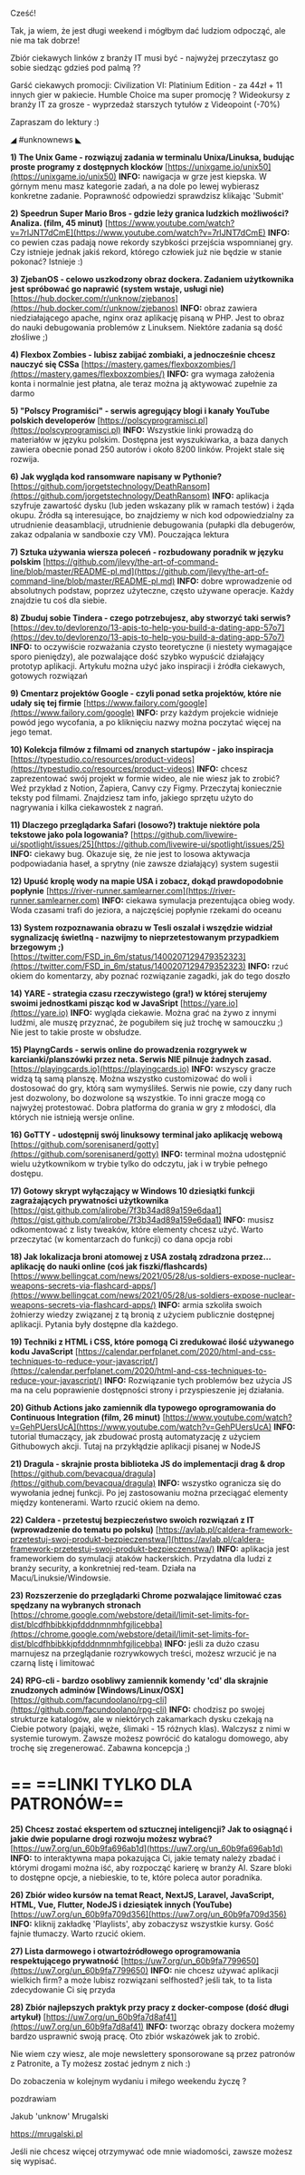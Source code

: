 Cześć!

Tak, ja wiem, że jest długi weekend i mógłbym dać ludziom odpocząć, ale nie ma tak dobrze!

Zbiór ciekawych linków z branży IT musi być - najwyżej przeczytasz go sobie siedząc gdzieś pod palmą ??

 

Garść ciekawych promocji:
Civilization VI: Platinium Edition - za 44zł + 11 innych gier w pakiecie. Humble Choice ma super promocję ?
Wideokursy z branży IT za grosze - wyprzedaż starszych tytułów z Videopoint (-70%)
 

Zapraszam do lektury :)

 

◢ #unknownews ◣


**1) The Unix Game - rozwiązuj zadania w terminalu Unixa/Linuksa, budując proste programy z dostępnych klocków**
[https://unixgame.io/unix50](https://unixgame.io/unix50)
**INFO:** nawigacja w grze jest kiepska. W górnym menu masz kategorie zadań, a na dole po lewej wybierasz konkretne zadanie. Poprawność odpowiedzi sprawdzisz klikając 'Submit'


**2) Speedrun Super Mario Bros - gdzie leży granica ludzkich możliwości? Analiza. (film, 45 minut)**
[https://www.youtube.com/watch?v=7rIJNT7dCmE](https://www.youtube.com/watch?v=7rIJNT7dCmE)
**INFO:** co pewien czas padają nowe rekordy szybkości przejścia wspomnianej gry. Czy istnieje jednak jakiś rekord, którego człowiek już nie będzie w stanie pokonać? Istnieje :)


**3) ZjebanOS - celowo uszkodzony obraz dockera. Zadaniem użytkownika jest spróbować go naprawić (system wstaje, usługi nie)**
[https://hub.docker.com/r/unknow/zjebanos](https://hub.docker.com/r/unknow/zjebanos)
**INFO:** obraz zawiera niedziałającego apache, nginx oraz aplikację pisaną w PHP. Jest to obraz do nauki debugowania problemów z Linuksem. Niektóre zadania są dość złośliwe ;)


**4) Flexbox Zombies - lubisz zabijać zombiaki, a jednocześnie chcesz nauczyć się CSSa**
[https://mastery.games/flexboxzombies/](https://mastery.games/flexboxzombies/)
**INFO:** gra wymaga założenia konta i normalnie jest płatna, ale teraz można ją aktywować zupełnie za darmo


**5) "Polscy Programiści" - serwis agregujący blogi i kanały YouTube polskich developerów**
[https://polscyprogramisci.pl](https://polscyprogramisci.pl)
**INFO:** Wszystkie linki prowadzą do materiałów w języku polskim. Dostępna jest wyszukiwarka, a baza danych zawiera obecnie ponad 250 autorów i około 8200 linków. Projekt stale się rozwija.


**6) Jak wygląda kod ransomware napisany w Pythonie?**
[https://github.com/jorgetstechnology/DeathRansom](https://github.com/jorgetstechnology/DeathRansom)
**INFO:** aplikacja szyfruje zawartość dysku (lub jeden wskazany plik w ramach testów) i żąda okupu. Źródła są interesujące, bo znajdziemy w nich kod odpowiedzialny za utrudnienie deasamblacji, utrudnienie debugowania (pułapki dla debugerów, zakaz odpalania w sandboxie czy VM). Pouczająca lektura


**7) Sztuka używania wiersza poleceń - rozbudowany poradnik w języku polskim**
[https://github.com/jlevy/the-art-of-command-line/blob/master/README-pl.md](https://github.com/jlevy/the-art-of-command-line/blob/master/README-pl.md)
**INFO:** dobre wprowadzenie od absolutnych podstaw, poprzez użyteczne, często używane operacje. Każdy znajdzie tu coś dla siebie.


**8) Zbuduj sobie Tindera - czego potrzebujesz, aby stworzyć taki serwis?**
[https://dev.to/devlorenzo/13-apis-to-help-you-build-a-dating-app-57o7](https://dev.to/devlorenzo/13-apis-to-help-you-build-a-dating-app-57o7)
**INFO:** to oczywiście rozważania czysto teoretyczne (i niestety wymagające sporo pieniędzy), ale pozwalające dość szybko wypuścić działający prototyp aplikacji. Artykułu można użyć jako inspiracji i źródła ciekawych, gotowych rozwiązań


**9) Cmentarz projektów Google - czyli ponad setka projektów, które nie udały się tej firmie**
[https://www.failory.com/google](https://www.failory.com/google)
**INFO:** przy każdym projekcie widnieje powód jego wycofania, a po kliknięciu nazwy można poczytać więcej na jego temat.


**10) Kolekcja filmów z filmami od znanych startupów - jako inspiracja**
[https://typestudio.co/resources/product-videos](https://typestudio.co/resources/product-videos)
**INFO:** chcesz zaprezentować swój projekt w formie wideo, ale nie wiesz jak to zrobić? Weź przykład z Notion, Zapiera, Canvy czy Figmy. Przeczytaj koniecznie teksty pod filmami. Znajdziesz tam info, jakiego sprzętu użyto do nagrywania i kilka ciekawostek z nagrań.


**11) Dlaczego przeglądarka Safari (losowo?) traktuje niektóre pola tekstowe jako pola logowania?**
[https://github.com/livewire-ui/spotlight/issues/25](https://github.com/livewire-ui/spotlight/issues/25)
**INFO:** ciekawy bug. Okazuje się, że nie jest to losowa aktywacja podpowiadania haseł, a sprytny (nie zawsze działający) system sugestii


**12) Upuść kroplę wody na mapie USA i zobacz, dokąd prawdopodobnie popłynie**
[https://river-runner.samlearner.com](https://river-runner.samlearner.com)
**INFO:** ciekawa symulacja prezentująca obieg wody. Woda czasami trafi do jeziora, a najczęściej popłynie rzekami do oceanu


**13) System rozpoznawania obrazu w Tesli oszalał i wszędzie widział sygnalizację świetlną - nazwijmy to nieprzetestowanym przypadkiem brzegowym ;)**
[https://twitter.com/FSD_in_6m/status/1400207129479352323](https://twitter.com/FSD_in_6m/status/1400207129479352323)
**INFO:** rzuć okiem do komentarzy, aby poznać rozwiązanie zagadki, jak do tego doszło


**14) YARE - strategia czasu rzeczywistego (gra!) w której sterujemy swoimi jednostkami pisząc kod w JavaSript**
[https://yare.io](https://yare.io)
**INFO:** wygląda ciekawie. Można grać na żywo z innymi ludźmi, ale muszę przyznać, że pogubiłem się już trochę w samouczku ;) Nie jest to takie proste w obsłudze.


**15) PlayngCards - serwis online do prowadzenia rozgrywek w karcianki/planszówki przez neta. Serwis NIE pilnuje żadnych zasad.**
[https://playingcards.io](https://playingcards.io)
**INFO:** wszyscy gracze widzą tą samą planszę. Można wszystko customizować do woli i dostosować do gry, którą sam wymyśliłeś. Serwis nie powie, czy dany ruch jest dozwolony, bo dozwolone są wszystkie. To inni gracze mogą co najwyżej protestować. Dobra platforma do grania w gry z młodości, dla których nie istnieją wersje online.


**16) GoTTY - udostępnij swój linuksowy terminal jako aplikację webową**
[https://github.com/sorenisanerd/gotty](https://github.com/sorenisanerd/gotty)
**INFO:** terminal można udostępnić wielu użytkownikom w trybie tylko do odczytu, jak i w trybie pełnego dostępu.


**17) Gotowy skrypt wyłączający w Windows 10 dziesiątki funkcji zagrażających prywatności użytkownika**
[https://gist.github.com/alirobe/7f3b34ad89a159e6daa1](https://gist.github.com/alirobe/7f3b34ad89a159e6daa1)
**INFO:** musisz odkomentować z listy tweaków, które elementy chcesz użyć. Warto przeczytać (w komentarzach do funkcji) co dana opcja robi


**18) Jak lokalizacja broni atomowej z USA zostałą zdradzona przez... aplikację do nauki online (coś jak fiszki/flashcards)**
[https://www.bellingcat.com/news/2021/05/28/us-soldiers-expose-nuclear-weapons-secrets-via-flashcard-apps/](https://www.bellingcat.com/news/2021/05/28/us-soldiers-expose-nuclear-weapons-secrets-via-flashcard-apps/)
**INFO:** armia szkoliła swoich żołnierzy wiedzy związanej z tą bronią z użyciem publicznie dostępnej aplikacji. Pytania były dostępne dla każdego.


**19) Techniki z HTML i CSS, które pomogą Ci zredukować ilość używanego kodu JavaScript**
[https://calendar.perfplanet.com/2020/html-and-css-techniques-to-reduce-your-javascript/](https://calendar.perfplanet.com/2020/html-and-css-techniques-to-reduce-your-javascript/)
**INFO:** Rozwiązanie tych problemów bez użycia JS ma na celu poprawienie dostępności strony i przyspieszenie jej działania.


**20) Github Actions jako zamiennik dla typowego oprogramowania do Continuous Integration (film, 26 minut)**
[https://www.youtube.com/watch?v=GehPUersUcA](https://www.youtube.com/watch?v=GehPUersUcA)
**INFO:** tutorial tłumaczący, jak zbudować prostą automatyzację z użyciem Githubowych akcji. Tutaj na przykłądzie aplikacji pisanej w NodeJS


**21) Dragula - skrajnie prosta biblioteka JS do implementacji drag & drop**
[https://github.com/bevacqua/dragula](https://github.com/bevacqua/dragula)
**INFO:** wszystko ogranicza się do wywołania jednej funkcji. Po jej zastosowaniu można przeciągać elementy między kontenerami. Warto rzucić okiem na demo.


**22) Caldera - przetestuj bezpieczeństwo swoich rozwiązań z IT (wprowadzenie do tematu po polsku)**
[https://avlab.pl/caldera-framework-przetestuj-swoj-produkt-bezpieczenstwa/](https://avlab.pl/caldera-framework-przetestuj-swoj-produkt-bezpieczenstwa/)
**INFO:** aplikacja jest frameworkiem do symulacji ataków hackerskich. Przydatna dla ludzi z branży security, a konkretniej red-team. Działa na Macu/Linuksie/Windowsie.


**23) Rozszerzenie do przeglądarki Chrome pozwalające limitować czas spędzany na wybranych stronach**
[https://chrome.google.com/webstore/detail/limit-set-limits-for-dist/blcdfhbibkkjpfdddnmnmhfgjlicebba](https://chrome.google.com/webstore/detail/limit-set-limits-for-dist/blcdfhbibkkjpfdddnmnmhfgjlicebba)
**INFO:** jeśli za dużo czasu marnujesz na przeglądanie rozrywkowych treści, możesz wrzucić je na czarną listę i limitować


**24) RPG-cli - bardzo osobliwy zamiennik komendy 'cd' dla skrajnie znudzonych adminów [Windows/Linux/OSX]**
[https://github.com/facundoolano/rpg-cli](https://github.com/facundoolano/rpg-cli)
**INFO:** chodzisz po swojej strukturze katalogów, ale w niektórych zakamarkach dysku czekają na Ciebie potwory (pająki, węże, ślimaki - 15 różnych klas). Walczysz z nimi w systemie turowym. Zawsze możesz powrócić do katalogu domowego, aby trochę się zregenerować. Zabawna koncepcja ;)


== **==LINKI TYLKO DLA PATRONÓW==**
 ==

**25) Chcesz zostać ekspertem od sztucznej inteligencji? Jak to osiągnąć i jakie dwie popularne drogi rozwoju możesz wybrać?**
[https://uw7.org/un_60b9fa696ab1d](https://uw7.org/un_60b9fa696ab1d)
**INFO:** to interaktywna mapa pokazująca Ci, jakie tematy należy zbadać i którymi drogami można iść, aby rozpocząć karierę w branży AI. Szare bloki to dostępne opcje, a niebieskie, to te, które poleca autor poradnika.


**26) Zbiór wideo kursów na temat React, NextJS, Laravel, JavaScript, HTML, Vue, Flutter, NodeJS i dziesiątek innych (YouTube)**
[https://uw7.org/un_60b9fa709d356](https://uw7.org/un_60b9fa709d356)
**INFO:** kliknij zakładkę 'Playlists', aby zobaczysz wszystkie kursy. Gość fajnie tłumaczy. Warto rzucić okiem.


**27) Lista darmowego i otwartoźródłowego oprogramowania respektującego prywatność**
[https://uw7.org/un_60b9fa7799650](https://uw7.org/un_60b9fa7799650)
**INFO:** nie chcesz używać aplikacji wielkich firm? a może lubisz rozwiązani selfhosted? jeśli tak, to ta lista zdecydowanie Ci się przyda


**28) Zbiór najlepszych praktyk przy pracy z docker-compose (dość długi artykuł)**
[https://uw7.org/un_60b9fa7d8af41](https://uw7.org/un_60b9fa7d8af41)
**INFO:** tworząc obrazy dockera możemy bardzo usprawnić swoją pracę. Oto zbiór wskazówek jak to zrobić.


 

Nie wiem czy wiesz, ale moje newslettery sponsorowane są przez patronów z Patronite, a Ty możesz zostać jednym z nich :)

 

Do zobaczenia w kolejnym wydaniu i miłego weekendu życzę ? 

 
pozdrawiam

Jakub 'unknow' Mrugalski

https://mrugalski.pl

 
Jeśli nie chcesz więcej otrzymywać ode mnie wiadomości, zawsze możesz się wypisać.